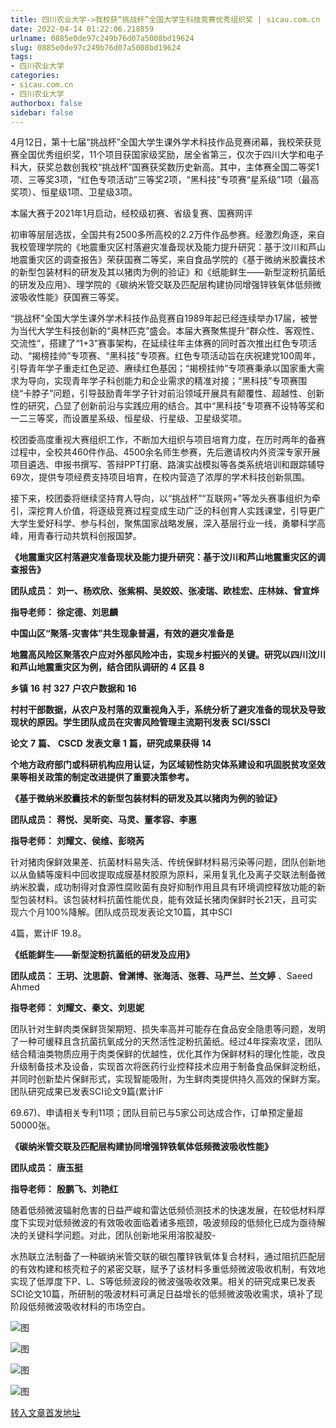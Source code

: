 ```yaml
---
title: 四川农业大学->我校获“挑战杯”全国大学生科技竞赛优秀组织奖 | sicau.com.cn
date: 2022-04-14 01:22:06.218859
urlname: 0885e0de97c249b76d07a5008bd19624
slug: 0885e0de97c249b76d07a5008bd19624
tags: 
- 四川农业大学
categories:
- sicau.com.cn
- 四川农业大学
authorbox: false
sidebar: false
---
```

4月12日，第十七届“挑战杯”全国大学生课外学术科技作品竞赛闭幕，我校荣获竞赛全国优秀组织奖，11个项目获国家级奖励，居全省第三，仅次于四川大学和电子科大，获奖总数创我校“挑战杯”国赛获奖数历史新高。其中，主体赛全国二等奖1项、三等奖3项，“红色专项活动”三等奖2项，“黑科技”专项赛“星系级”1项（最高奖项）、恒星级1项、卫星级3项。

本届大赛于2021年1月启动，经校级初赛、省级复赛、国赛网评
<!--more-->
初审等层层选拔，全国共有2500多所高校的2.2万件作品参赛。经激烈角逐，来自我校管理学院的《地震重灾区村落避灾准备现状及能力提升研究：基于汶川和芦山地震重灾区的调查报告》荣获国赛二等奖，来自食品学院的《基于微纳米胶囊技术的新型包装材料的研发及其以猪肉为例的验证》和《纸能鲜生——新型淀粉抗菌纸的研发及应用》、理学院的《碳纳米管交联及匹配层构建协同增强锌铁氧体低频微波吸收性能》获国赛三等奖。

“挑战杯”全国大学生课外学术科技作品竞赛自1989年起已经连续举办17届，被誉为当代大学生科技创新的“奥林匹克”盛会。本届大赛聚焦提升“群众性、客观性、交流性”，搭建了“1+3”赛事架构，在延续往年主体赛的同时首次推出红色专项活动、“揭榜挂帅”专项赛、“黑科技”专项赛。红色专项活动旨在庆祝建党100周年，引导青年学子重走红色足迹、赓续红色基因；“揭榜挂帅”专项赛秉承以国家重大需求为导向，实现青年学子科创能力和企业需求的精准对接；“黑科技”专项赛围绕“卡脖子”问题，引导鼓励青年学子针对前沿领域开展具有颠覆性、超越性、创新性的研究，凸显了创新前沿与实践应用的结合。其中“黑科技”专项赛不设特等奖和一二三等奖，而设置星系级、恒星级、行星级、卫星级奖项。

校团委高度重视大赛组织工作，不断加大组织与项目培育力度，在历时两年的备赛过程中，全校共460件作品、4500余名师生参赛，先后邀请校内外资深专家开展项目遴选、申报书撰写、答辩PPT打磨、路演实战模拟等各类系统培训和跟踪辅导69次，提供专项经费支持项目培育，在校内营造了浓厚的学术科技创新氛围。

接下来，校团委将继续坚持育人导向，以“挑战杯”“互联网+”等龙头赛事组织为牵引，深挖育人价值，将逐级竞赛过程变成生动广泛的科创育人实践课堂，引导更广大学生爱好科学、参与科创，聚焦国家战略发展，深入基层行业一线，勇攀科学高峰，用青春行动共筑科创报国梦。

**《地震重灾区村落避灾准备现状及能力提升研究：基于汶川和芦山地震重灾区的调查报告》**  

**团队成员：** **刘一、杨欢欣、张紫桐、吴姣姣、张凌瑞、欧桂宏、庄林妹、曾宣烨**

**指导老师：** **徐定德、刘思麟**

**中国山区“聚落-灾害体”共生现象普遍，有效的避灾准备是**

**地震高风险区聚落农户应对外部风险冲击，实现乡村振兴的关键。研究以四川汶川和芦山地震重灾区为例，结合团队调研的** **4** **区县** **8**

**乡镇** **16** **村** **327** **户农户数据和** **16**

**村村干部数据，从农户及村落的双重视角入手，系统分析了避灾准备的现状及导致现状的原因。学生团队成员在灾害风险管理主流期刊发表** **SCI/SSCI**

**论文** **7** **篇、** **CSCD** **发表文章** **1** **篇，研究成果获得** **14**

**个地方政府部门或科研机构应用认证，为区域韧性防灾体系建设和巩固脱贫攻坚效果等相关政策的制定改进提供了重要决策参考。**

**《基于微纳米胶囊技术的新型包装材料的研发及其以猪肉为例的验证》**

**团队成员：** **蒋悦、吴昕奕、马灵、董孝容、李惠**

**指导老师：** **刘耀文、侯维、彭晓芮**

针对猪肉保鲜效果差、抗菌材料易失活、传统保鲜材料易污染等问题，团队创新地以从鱼鳞等废料中回收提取成膜基材胶原为原料，采用复乳化及离子交联法制备微纳米胶囊，成功制得对食源性腐败菌有良好抑制作用且具有环境调控释放功能的新型包装材料。该包装材料抗菌性能优良，能有效延长猪肉保鲜时长21天，且可实现六个月100%降解。团队成员现发表论文10篇，其中SCI

4篇，累计IF 19.8。  

**《纸能鲜生——新型淀粉抗菌纸的研发及应用》**

**团队成员：** **王玥、沈思蔚、曾渊博、张海活、张蓉、马严兰、兰文婷** 、Saeed Ahmed

**指导老师：** **刘耀文、秦文、刘思妮**

团队针对生鲜肉类保鲜货架期短、损失率高并可能存在食品安全隐患等问题，发明了一种可缓释且含抗菌抗氧成分的天然活性淀粉抗菌纸。经过4年探索攻坚，团队结合精油类物质应用于肉类保鲜的优越性，优化其作为保鲜材料的理化性能，改良升级制备技术及设备，实现首次将医药行业控释技术应用于制备食品保鲜淀粉纸，并同时创新垫片保鲜形式，实现智能吸附，为生鲜肉类提供持久高效的保鲜方案。团队研究成果已发表SCI论文9篇(累计IF

69.67)、申请相关专利11项；团队目前已与5家公司达成合作，订单预定量超50000张。  

**《碳纳米管交联及匹配层构建协同增强锌铁氧体低频微波吸收性能》**

**团队成员：** **唐玉挺**

**指导老师：** **殷鹏飞、刘艳红**

随着低频微波辐射危害的日益严峻和雷达低频侦测技术的快速发展，在较低材料厚度下实现对低频微波的有效吸收面临着诸多瓶颈，吸波频段的低频化已成为亟待解决的关键科学问题。对此，团队创新地采用溶胶凝胶-

水热联立法制备了一种碳纳米管交联的碳包覆锌铁氧体复合材料，通过阻抗匹配层的有效构建和核壳粒子的紧密交联，赋予了该材料多重低频微波吸收机制，有效地实现了低厚度下P、L、S等低频波段的微波强吸收效果。相关的研究成果已发表SCI论文10篇，所研制的吸波材料可满足日益增长的低频微波吸收需求，填补了现阶段低频微波吸收材料的市场空白。  

![图](https://news.sicau.edu.cn/__local/2/CD/C3/19F277342A4C141FAC2DC7EB9BF_34D50C74_141EA.jpg)

![图](https://news.sicau.edu.cn/__local/5/E9/F3/81271B40F8835C1D53F9ECDDCCA_DA18F7B6_11795.jpg)

![图](https://news.sicau.edu.cn/__local/D/CD/58/5A5D8C0B713F8E7E0EC7D595F6B_E01C426E_19376.jpg)

![图](https://news.sicau.edu.cn/__local/9/F7/37/AF00C83CE530FAD6AE0EDAD106B_197B8293_E0FD8.png)

[转入文章首发地址](https://news.sicau.edu.cn/info/1078/67315.htm)